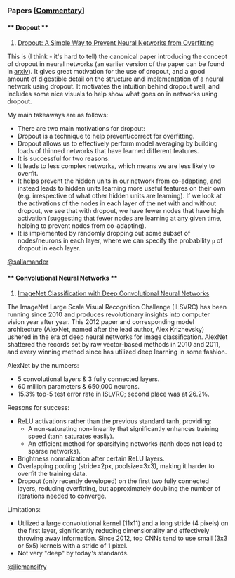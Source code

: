 ### Papers [[Commentary](papers_commentary)]

#### ** Dropout ** 

1. [Dropout:  A Simple Way to Prevent Neural Networks from Overfitting](http://jmlr.org/papers/volume15/srivastava14a/srivastava14a.pdf)   

 This is (I think - it's hard to tell) the canonical paper introducing the concept of dropout in neural networks (an earlier version of the paper can be found in [arxiv](http://arxiv.org/pdf/1207.0580.pdf)). It gives great motivation for the use of dropout, and a good amount of digestible detail on the structure and implementation of a neural network using dropout. It motivates the intuition behind dropout well, and includes some nice visuals to help show what goes on in networks using dropout. 

 My main takeaways are as follows: 

* There are two main motivations for dropout: 
 * Dropout is a technique to help prevent/correct for overfitting. 
 * Dropout allows us to effectively perform model averaging by building loads of thinned networks that have learned different features. 
* It is successful for two reasons: 
 * It leads to less complex networks, which means we are less likely to overfit. 
 * It helps prevent the hidden units in our network from co-adapting, and instead leads to hidden units learning more useful features on their own (e.g. irrespective of what other hidden units are learning). If we look at the activations of the nodes in each layer of the net with and without dropout, we see that with dropout, we have fewer nodes that have high activation (suggesting that fewer nodes are learning at any given time, helping to prevent nodes from co-adapting). 
* It is implemented by randomly dropping out some subset of nodes/neurons in each layer, where we can specify the probability `p` of dropout in each layer.  

[@sallamander](https://github.com/sallamander)


#### ** Convolutional Neural Networks **

1. [ImageNet Classification with Deep Convolutional Neural Networks](http://papers.nips.cc/paper/4824-imagenet-classification-with-deep-convolutional-neural-networks.pdf)

The ImageNet Large Scale Visual Recognition Challenge (ILSVRC) has been running since 2010 and produces revolutionary insights into computer vision year after year. This 2012 paper and corresponding model architecture (AlexNet, named after the lead author, Alex Krizhevsky) ushered in the era of deep neural networks for image classification. AlexNet shattered the records set by raw vector-based methods in 2010 and 2011, and every winning method since has utilized deep learning in some fashion. 

AlexNet by the numbers:
* 5 convolutional layers & 3 fully connected layers.
* 60 million parameters & 650,000 neurons.
* 15.3% top-5 test error rate in ISLVRC; second place was at 26.2%.

Reasons for success:
* ReLU activations rather than the previous standard tanh, providing:
  * A non-saturating non-linearity that significantly enhances training speed (tanh saturates easliy).
  * An efficient method for sparsifying networks (tanh does not lead to sparse networks).
* Brightness normalization after certain ReLU layers.
* Overlapping pooling (stride=2px, poolsize=3x3), making it harder to overfit the training data.
* Dropout (only recently developed) on the first two fully connected layers, reducing overfitting, but approximately doubling the number of iterations needed to converge.

Limitations:
* Utilized a large convolutional kernel (11x11) and a long stride (4 pixels) on the first layer, significantly reducing dimensionality and effectively throwing away information. Since 2012, top CNNs tend to use small (3x3 or 5x5) kernels with a stride of 1 pixel.
* Not very "deep" by today's standards.

[@jliemansifry](https://github.com/jliemansifry)

